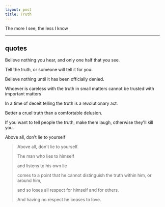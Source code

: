 ```yaml
---
layout: post
title: Truth
---
```



The more I see, the less I know

---

## quotes 

Believe nothing you hear, and only one half that you see.

Tell the truth, or someone will tell it for you.

Believe nothing until it has been officially denied.

Whoever is careless with the truth in small matters cannot be trusted with important matters

In a time of deceit telling the truth is a revolutionary act.

Better a cruel truth than a comfortable delusion.

If you want to tell people the truth, make them laugh, otherwise they'll kill you.

Above all, don't lie to yourself


> Above all, don't lie to yourself. 
> 
> The man who lies to himself 
> 
> and listens to his own lie 
> 
> comes to a point that he cannot distinguish the truth within him, or around him, 
> 
> and so loses all respect for himself and for others. 
> 
> And having no respect he ceases to love.



